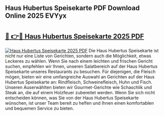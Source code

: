 ## Haus Hubertus Speisekarte PDF Download Online 2025 EVYyx

# <h2><a href="http://gc8ucmr.nevu.top/?p=Haus+Hubertus+Speisekarte">🔗 👉🔴 Haus Hubertus Speisekarte 2025 PDF</a></h2>

[![Haus Hubertus Speisekarte 2025 PDF](https://i.imgur.com/dBaPXMq.png)](http://gc8ucmr.nevu.top/?p=Haus+Hubertus+Speisekarte)
Die Haus Hubertus Speisekarte ist nicht nur eine Liste von Gerichten, sondern auch die Möglichkeit, etwas Leckeres zu wählen. Wenn Sie nach einem leichten und frischen Gericht suchen, empfehlen wir Ihnen, unseren Salatbereich auf der Haus Hubertus Speisekarte unseres Restaurants zu besuchen. Für diejenigen, die Fleisch mögen, bieten wir eine umfangreiche Auswahl an Gerichten auf der Haus Hubertus Speisekarte an: Rindfleisch, Schweinefleisch, Huhn und Fisch. Unseren Auserwählten bieten wir Gourmet-Gerichte wie Schaschlik und Steak an, die auf einem Holzfeuer zubereitet werden. Wenn Sie sich nicht entscheiden können, was Sie von der Haus Hubertus Speisekarte wünschen, ist unser Team bereit zu helfen und Ihnen einen komfortablen und bequemen Service zu bieten.
